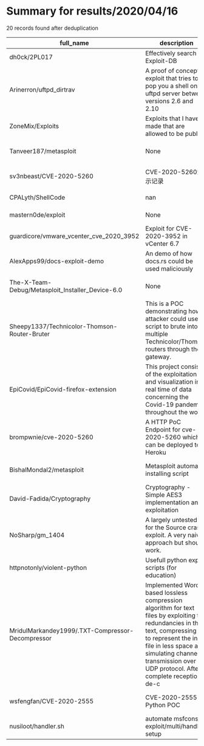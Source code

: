 
# Summary for results/2020/04/16
    
20 records found after deduplication

| full_name | description | html_url | matched_list | matched_count | pushed_at | size | stargazers_count | language | forks_count | vul_ids |
|--------------------------------------------------|------------------------------------------------------------------------------------------------------------------------------------------------------------------------------------------------------------------------------------------------------------------|---------------------------------------------------------------------|----------------------------------|-----------------|---------------------------|--------|--------------------|------------|---------------|-------------------|
| dh0ck/2PL017 | Effectively search the Exploit-DB | https://github.com/dh0ck/2PL017 | ['exploit'] | 1 | 2020-04-16 10:39:11+00:00 | 164 | 14 | Python | 1 | [] |
| Arinerron/uftpd_dirtrav | A proof of concept exploit that tries to pop you a shell on a uftpd server between versions 2.6 and 2.10 | https://github.com/Arinerron/uftpd_dirtrav | ['exploit'] | 1 | 2020-04-16 02:48:09+00:00 | 44 | 17 | Python | 5 | [] |
| ZoneMix/Exploits | Exploits that I have made that are allowed to be public | https://github.com/ZoneMix/Exploits | ['exploit'] | 1 | 2020-04-16 20:40:35+00:00 | 17 | 0 | Python | 0 | [] |
| Tanveer187/metasploit | None | https://github.com/Tanveer187/metasploit | ['metasploit module OR payload'] | 1 | 2020-04-16 18:10:01+00:00 | 6 | 0 | | 1 | [] |
| sv3nbeast/CVE-2020-5260 | CVE-2020-5260演示记录 | https://github.com/sv3nbeast/CVE-2020-5260 | ['cve-2'] | 1 | 2020-04-16 17:01:02+00:00 | 448 | 9 | Go | 3 | ['CVE-2020-5260'] |
| CPALyth/ShellCode | nan | https://github.com/CPALyth/ShellCode | ['shellcode'] | 1 | 2020-04-16 13:19:50+00:00 | 9 | 0 | C++ | 0 | [] |
| mastern0de/exploit | None | https://github.com/mastern0de/exploit | ['exploit'] | 1 | 2020-04-16 12:08:17+00:00 | 0 | 0 | | 0 | [] |
| guardicore/vmware_vcenter_cve_2020_3952 | Exploit for CVE-2020-3952 in vCenter 6.7 | https://github.com/guardicore/vmware_vcenter_cve_2020_3952 | ['cve-2', 'exploit'] | 2 | 2020-04-16 08:38:42+00:00 | 3 | 244 | Python | 57 | ['CVE-2020-3952'] |
| AlexApps99/docs-exploit-demo | An demo of how docs.rs could be used maliciously | https://github.com/AlexApps99/docs-exploit-demo | ['exploit'] | 1 | 2020-04-16 04:53:59+00:00 | 0 | 0 | Rust | 0 | [] |
| The-X-Team-Debug/Metasploit_Installer_Device-6.0 | None | https://github.com/The-X-Team-Debug/Metasploit_Installer_Device-6.0 | ['metasploit module OR payload'] | 1 | 2020-04-16 01:59:01+00:00 | 8 | 0 | Shell | 0 | [] |
| Sheepy1337/Technicolor-Thomson-Router-Bruter | This is a POC demonstrating how a attacker could use a script to brute into multiple Technicolor/Thomson routers through the gateway. | https://github.com/Sheepy1337/Technicolor-Thomson-Router-Bruter | ['attack poc'] | 1 | 2020-04-16 00:04:12+00:00 | 4 | 2 | Python | 2 | [] |
| EpiCovid/EpiCovid-firefox-extension | This project consists of the exploitation and visualization in real time of data concerning the Covid-19 pandemic throughout the world. | https://github.com/EpiCovid/EpiCovid-firefox-extension | ['exploit'] | 1 | 2020-04-16 15:22:15+00:00 | 14 | 0 | JavaScript | 0 | [] |
| brompwnie/cve-2020-5260 | A HTTP PoC Endpoint for cve-2020-5260 which can be deployed to Heroku | https://github.com/brompwnie/cve-2020-5260 | ['cve poc', 'cve-2'] | 2 | 2020-04-16 09:47:38+00:00 | 15 | 35 | Go | 8 | ['CVE-2020-5260'] |
| BishalMondal2/metasploit | Metasploit automatic installing script | https://github.com/BishalMondal2/metasploit | ['metasploit module OR payload'] | 1 | 2020-04-16 04:01:31+00:00 | 126 | 0 | Shell | 0 | [] |
| David-Fadida/Cryptography | Cryptography - Simple AES3 implementation and exploitation | https://github.com/David-Fadida/Cryptography | ['exploit'] | 1 | 2020-04-16 20:34:56+00:00 | 18 | 0 | Java | 1 | [] |
| NoSharp/gm_1404 | A largely untested fix for the Source crash exploit. A very naive approach but should work. | https://github.com/NoSharp/gm_1404 | ['exploit'] | 1 | 2020-04-16 09:04:23+00:00 | 9 | 1 | C++ | 0 | [] |
| httpnotonly/violent-python | Usefull python exploit scripts (for education) | https://github.com/httpnotonly/violent-python | ['exploit'] | 1 | 2020-04-16 09:52:22+00:00 | 5 | 0 | Python | 0 | [] |
| MridulMarkandey1999/.TXT-Compressor-Decompressor | Implemented Word-based lossless compression algorithm for text files by exploiting the redundancies in the text, compressing it to represent the input file in less space and simulating channel transmission over UDP protocol. After complete reception, de-c | https://github.com/MridulMarkandey1999/.TXT-Compressor-Decompressor | ['exploit'] | 1 | 2020-04-16 17:55:21+00:00 | 4916 | 1 | C | 0 | [] |
| wsfengfan/CVE-2020-2555 | CVE-2020-2555 Python POC | https://github.com/wsfengfan/CVE-2020-2555 | ['cve poc', 'cve-2'] | 2 | 2020-04-16 12:04:18+00:00 | 511 | 48 | Java | 24 | ['CVE-2020-2555'] |
| nusiloot/handler.sh | automate msfconsole exploit/multi/handler setup | https://github.com/nusiloot/handler.sh | ['exploit'] | 1 | 2020-04-16 08:02:23+00:00 | 640 | 0 | | 0 | [] |

